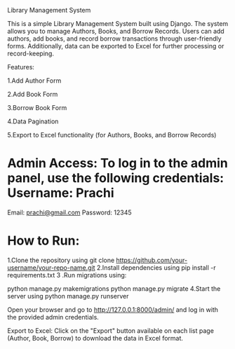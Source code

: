 
Library Management System 

This is a simple Library Management System built using Django. The system allows you to manage Authors, Books, and Borrow Records.
Users can add authors, add books, and record borrow transactions through user-friendly forms. Additionally, data can be exported to 
Excel for further processing or record-keeping.

Features:

1.Add Author Form

2.Add Book Form

3.Borrow Book Form

4.Data Pagination

5.Export to Excel functionality (for Authors, Books, and Borrow Records) 

# Admin Access: To log in to the admin panel, use the following credentials: Username: Prachi
  Email: prachi@gmail.com
  Password: 12345 

  # How to Run:
  1.Clone the repository using git clone https://github.com/your-username/your-repo-name.git
  2.Install dependencies using pip install -r requirements.txt
  3 .Run migrations using:

  python manage.py makemigrations
  python manage.py migrate
   4.Start the server using python manage.py runserver 
   
   Open your browser and go to http://127.0.0.1:8000/admin/ and log in with the provided admin credentials.

Export to Excel: Click on the "Export" button available on each list page (Author, Book, Borrow) to download the data in Excel format.



